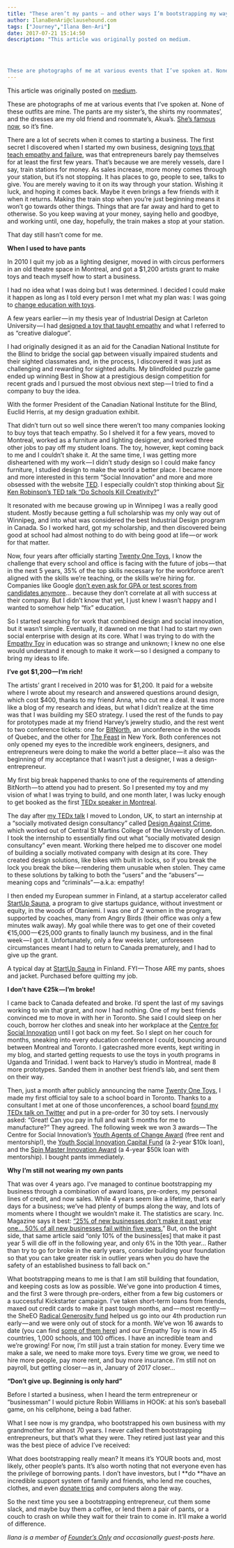 ```yaml
---
title: "These aren’t my pants — and other ways I’m bootstrapping my way to the top."
author: IlanaBenAri@clausehound.com
tags: ["Journey","Ilana Ben-Ari"]
date: 2017-07-21 15:14:50
description: "This article was originally posted on medium.



 
These are photographs of me at various events that I’ve spoken at. None of these outfits are mine. The pants are my sister’s, the shirts my roommat..."
---
```


This article was originally posted on [medium](http://bit.ly/2tGnIIg).

 

These are photographs of me at various events that I’ve spoken at. None of these outfits are mine. The pants are my sister’s, the shirts my roommates’, and the dresses are my old friend and roommate’s, Akua’s. [She’s famous now](https://www.youtube.com/watch?v=3Iq4Q93wYoI), so it’s fine.

There are a lot of secrets when it comes to starting a business. The first secret I discovered when I started my own business, designing [toys that teach empathy and failure](http://twentyonetoys.com/), was that entrepreneurs barely pay themselves for at least the first few years. That’s because we are merely vessels, dare I say, train stations for money. As sales increase, more money comes through your station, but it’s not stopping. It has places to go, people to see, talks to give. You are merely waving to it on its way through your station. Wishing it luck, and hoping it comes back. Maybe it even brings a few friends with it when it returns. Making the train stop when you’re just beginning means it won’t go towards other things. Things that are far away and hard to get to otherwise. So you keep waving at your money, saying hello and goodbye, and working until, one day, hopefully, the train makes a stop at your station.

That day still hasn’t come for me.

**When I used to have pants**

In 2010 I quit my job as a lighting designer, moved in with circus performers in an old theatre space in Montreal, and got a $1,200 artists grant to make toys and teach myself how to start a business.

I had no idea what I was doing but I was determined. I decided I could make it happen as long as I told every person I met what my plan was: I was going to [change education with toys](http://twentyonetoys.com/pages/our-philosophy).

A few years earlier — in my thesis year of Industrial Design at Carleton University — I had [designed a toy that taught empathy](http://empathytoy.com/resources/videos/video-tedx-talk/) and what I referred to as “creative dialogue”.

I had originally designed it as an aid for the Canadian National Institute for the Blind to bridge the social gap between visually impaired students and their sighted classmates and, in the process, I discovered it was just as challenging and rewarding for sighted adults. My blindfolded puzzle game ended up winning Best in Show at a prestigious design competition for recent grads and I pursued the most obvious next step — I tried to find a company to buy the idea.

With the former President of the Canadian National Institute for the Blind, Euclid Herris, at my design graduation exhibit.

That didn’t turn out so well since there weren’t too many companies looking to buy toys that teach empathy. So I shelved it for a few years, moved to Montreal, worked as a furniture and lighting designer, and worked three other jobs to pay off my student loans. The toy, however, kept coming back to me and I couldn’t shake it. At the same time, I was getting more disheartened with my work — I didn’t study design so I could make fancy furniture, I studied design to make the world a better place. I became more and more interested in this term “Social Innovation” and more and more obsessed with the website [TED](https://www.ted.com/). I especially couldn’t stop thinking about [Sir Ken Robinson’s TED talk “Do Schools Kill Creativity?](http://twentyonetoys.com/blogs/teaching-21st-century-skills/14398517-ken-robinson-at-ted)”

It resonated with me because growing up in Winnipeg I was a really good student. Mostly because getting a full scholarship was my only way out of Winnipeg, and into what was considered the best Industrial Design program in Canada. So I worked hard, got my scholarship, and then discovered being good at school had almost nothing to do with being good at life — or work for that matter.

Now, four years after officially starting [Twenty One Toys](http://twentyonetoys.com/), I know the challenge that every school and office is facing with the future of jobs — that in the next 5 years, 35% of the top skills necessary for the workforce aren’t aligned with the skills we’re teaching, or the skills we’re hiring for. Companies like Google [don’t even ask for GPA or test scores from candidates anymore](http://empathytoy.com/community/stories/strategic-hiring-marsdd-innovative-job-interview/)… because they don’t correlate at all with success at their company. But I didn’t know that yet, I just knew I wasn’t happy and I wanted to somehow help “fix” education.

So I started searching for work that combined design and social innovation, but it wasn’t simple. Eventually, it dawned on me that I had to start my own social enterprise with design at its core. What I was trying to do with the [Empathy Toy](http://empathytoy.com/getting-started/) in education was so strange and unknown; I knew no one else would understand it enough to make it work — so I designed a company to bring my ideas to life.

**I’ve got $1,200 — I’m rich!**

The artists’ grant I received in 2010 was for $1,200. It paid for a website where I wrote about my research and answered questions around design, which cost $400, thanks to my friend Anna, who cut me a deal. It was more like a blog of my research and ideas, but what I didn’t realize at the time was that I was building my SEO strategy. I used the rest of the funds to pay for prototypes made at my friend Harvey’s jewelry studio, and the rest went to two conference tickets: one for [BitNorth](http://www.bitnorth.com/), an unconference in the woods of Quebec, and the other for [The Feast](http://feastongood.com/) in New York. Both conferences not only opened my eyes to the incredible work engineers, designers, and entrepreneurs were doing to make the world a better place — it also was the beginning of my acceptance that I wasn’t just a designer, I was a design-entrepreneur.

My first big break happened thanks to one of the requirements of attending BitNorth — to attend you had to present. So I presented my toy and my vision of what I was trying to build, and one month later, I was lucky enough to get booked as the first [TEDx speaker in Montreal](http://empathytoy.com/resources/videos/video-tedx-talk/).

The day after [my TEDx talk](http://empathytoy.com/resources/videos/video-tedx-talk/) I moved to London, UK, to start an internship at a “socially motivated design consultancy” called [Design Against Crime](http://www.designagainstcrime.com/), which worked out of Central St Martins College of the University of London. I took the internship to essentially find out what “socially motivated design consultancy” even meant. Working there helped me to discover one model of building a socially motivated company with design at its core. They created design solutions, like bikes with built in locks, so if you break the lock you break the bike — rendering them unusable when stolen. They came to these solutions by talking to both the “users” and the “abusers” — meaning cops and “criminals” — a.k.a: empathy!

I then ended my European summer in Finland, at a startup accelerator called [StartUp Sauna](http://startupsauna.com/), a program to give startups guidance, without investment or equity, in the woods of Otaniemi. I was one of 2 women in the program, supported by coaches, many from Angry Birds (their office was only a few minutes walk away). My goal while there was to get one of their coveted €15,000 — €25,000 grants to finally launch my business, and in the final week — I got it. Unfortunately, only a few weeks later, unforeseen circumstances meant I had to return to Canada prematurely, and I had to give up the grant.

A typical day at [StartUp Sauna](http://startupsauna.com/) in Finland. FYI — Those ARE my pants, shoes and jacket. Purchased before quitting my job.

**I don’t have €25k — I’m broke!**

I came back to Canada defeated and broke. I’d spent the last of my savings working to win that grant, and now I had nothing. One of my best friends convinced me to move in with her in Toronto. She said I could sleep on her couch, borrow her clothes and sneak into her workplace at the [Centre for Social Innovation](https://socialinnovation.org/location/csi-annex/) until I got back on my feet. So I slept on her couch for months, sneaking into every education conference I could, bouncing around between Montreal and Toronto. I gatecrashed more events, kept writing in my blog, and started getting requests to use the toys in youth programs in Uganda and Trinidad. I went back to Harvey’s studio in Montreal, made 8 more prototypes. Sanded them in another best friend’s lab, and sent them on their way.

Then, just a month after publicly announcing the name [Twenty One Toys](http://twentyonetoys.com/pages/press-awards), I made my first official toy sale to a school board in Toronto. Thanks to a consultant I met at one of those unconferences, a school board [found my TEDx talk on Twitter](http://twentyonetoys.com/blogs/toys-games-for-play-based-learning/14398637-our-toys-at-dufferin-peel-catholic) and put in a pre-order for 30 toy sets. I nervously asked: “Great! Can you pay in full and wait 5 months for me to manufacture?” They agreed. The following week we won 3 awards — The Centre for Social Innovation’s [Youth Agents of Change Award](https://socialinnovation.org/2012-agents-of-change-youth/) (free rent and mentorship!), the [Youth Social Innovation Capital Fund](http://www.youthsocialinnovation.org/) (a 2-year $10k loan), and the [Spin Master Innovation Award](http://twentyonetoys.com/blogs/our-learning-revolution/14398705-celebrating-innovative-entrepreneurs-with-the-canadian-youth-business-foundation) (a 4-year $50k loan with mentorship). I bought pants immediately.

**Why I’m still not wearing my own pants**

That was over 4 years ago. I’ve managed to continue bootstrapping my business through a combination of award loans, pre-orders, my personal lines of credit, and now sales. While 4 years seem like a lifetime, that’s early days for a business; we’ve had plenty of bumps along the way, and lots of moments where I thought we wouldn’t make it. The statistics are scary. Inc. Magazine says it best: [“25% of new businesses don’t make it past year one… 50% of all new businesses fail within five years.](http://www.inc.com/thomas-koulopoulos/5-of-the-most-surprising-statistics-about-start-ups.html)” But, on the bright side, that same article said “only 10% of the business[es] that make it past year 5 will die off in the following year, and only 6% in the 10th year… Rather than try to go for broke in the early years, consider building your foundation so that you can take greater risk in outlier years when you do have the safety of an established business to fall back on.”

What bootstrapping means to me is that I am still building that foundation, and keeping costs as low as possible. We’ve gone into production 4 times, and the first 3 were through pre-orders, either from a few big customers or a successful Kickstarter campaign. I’ve taken short-term loans from friends, maxed out credit cards to make it past tough months, and — most recently — the SheEO [Radical Generosity fund](https://www.sheeo.world/) helped us go into our 4th production run early — and we were only out of stock for a month. We’ve won 16 awards to date (you can find [some of them here](http://twentyonetoys.com/pages/press-awards)) and our Empathy Toy is now in 45 countries, 1,000 schools, and 100 offices. I have an incredible team and we’re growing! For now, I’m still just a train station for money. Every time we make a sale, we need to make more toys. Every time we grow, we need to hire more people, pay more rent, and buy more insurance. I’m still not on payroll, but getting closer — as in, January of 2017 closer…

**“Don’t give up. Beginning is only hard”**

Before I started a business, when I heard the term entrepreneur or “businessman” I would picture Robin Williams in HOOK: at his son’s baseball game, on his cellphone, being a bad father.

What I see now is my grandpa, who bootstrapped his own business with my grandmother for almost 70 years. I never called them bootstrapping entrepreneurs, but that’s what they were. They retired just last year and this was the best piece of advice I’ve received:

What does bootstrapping really mean? It means it’s YOUR boots and, most likely, other people’s pants. It’s also worth noting that not everyone even has the privilege of borrowing pants. I don’t have investors, but I **do **have an incredible support system of family and friends, who lend me couches, clothes, and even [donate trips](https://www.instagram.com/p/BDIxChGRRUm/?taken-by=ilanabenari%27) and computers along the way.

So the next time you see a bootstrapping entrepreneur, cut them some slack, and maybe buy them a coffee, or lend them a pair of pants, or a couch to crash on while they wait for their train to come in. It’ll make a world of difference.

*Ilana is a member of *[*Founder’s Only*](http://clausehound.com/founders-only)* and occasionally guest-posts here.*